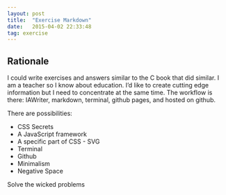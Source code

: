 ```yaml
---
layout: post
title:  "Exercise Markdown"
date:   2015-04-02 22:33:48
tag: exercise
---
```


## Rationale

I could write exercises and answers similar to the C book that did similar. I am a teacher so I know about education. I’d like to create cutting edge information but I need to concentrate at the same time. The workflow is there: IAWriter, markdown, terminal, github pages, and hosted on github.

There are possibilities:

- CSS Secrets
- A JavaScript framework
- A specific part of CSS - SVG
- Terminal
- Github
- Minimalism
- Negative Space

Solve the wicked problems 
